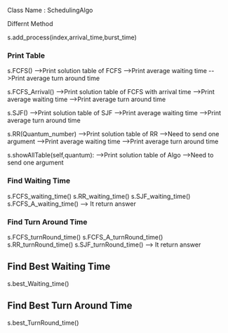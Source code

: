 Class Name : SchedulingAlgo

Differnt Method

s.add_process(index,arrival_time,burst_time)

###   Print Table   ###
s.FCFS()
-->Print solution table of FCFS
-->Print average waiting time
-->Print average turn around time

s.FCFS_Arrival()
-->Print solution table of FCFS with arrival time
-->Print average waiting time
-->Print average turn around time

s.SJF()
-->Print solution table of SJF
-->Print average waiting time
-->Print average turn around time

s.RR(Quantum_number)
-->Print solution table of RR
-->Need to send one argument
-->Print average waiting time
-->Print average turn around time

s.showAllTable(self,quantum):
-->Print solution table of Algo
-->Need to send one argument


###  Find Waiting Time   ###   
s.FCFS_waiting_time()
s.RR_waiting_time()
s.SJF_waiting_time()
s.FCFS_A_waiting_time()
--> It return answer


### Find Turn Around Time   ###
s.FCFS_turnRound_time()
s.FCFS_A_turnRound_time()
s.RR_turnRound_time()
s.SJF_turnRound_time()
--> It return answer

## Find Best Waiting Time  ###
s.best_Waiting_time()


## Find Best Turn Around Time  ###
s.best_TurnRound_time()
